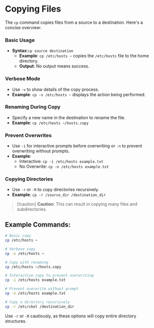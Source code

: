 # Copying Files

The `cp` command copies files from a source to a destination. Here's a concise overview:

### Basic Usage
- **Syntax**:`cp source destination`
  - **Example**: `cp /etc/hosts ~` copies the `/etc/hosts` file to the home directory.
  - **Output**: No output means success.
### Verbose Mode
- Use `-v` to show details of the copy process.
- **Example**: `cp -v /etc/hosts ~` displays the action being performed.

### Renaming During Copy
- Specify a new name in the destination to rename the file.
-  **Example**: `cp /etc/hosts ~/hosts.copy`

### Prevent Overwrites
- Use `-i` for interactive prompts before overwriting or `-n` to prevent overwriting without prompts.
- **Example**:
    - Interactive: `cp -i /etc/hosts example.txt`
    - No Overwrite: `cp -n /etc/hosts example.txt`

### Copying Directories
- Use `-r` or `-R` to copy directories recursively.
-  **Example**: `cp -r /source_dir /destination_dir`
>[!caution] **Caution**: This can result in copying many files and subdirectories.

## Example Commands:

```bash
# Basic copy
cp /etc/hosts ~

# Verbose copy
cp -v /etc/hosts ~

# Copy with renaming
cp /etc/hosts ~/hosts.copy

# Interactive copy to prevent overwriting
cp -i /etc/hosts example.txt

# Prevent overwrite without prompt
cp -n /etc/hosts example.txt

# Copy a directory recursively
cp -r /etc/skel /destination_dir
```

Use `-r` or `-R` cautiously, as these options will copy entire directory structures.

